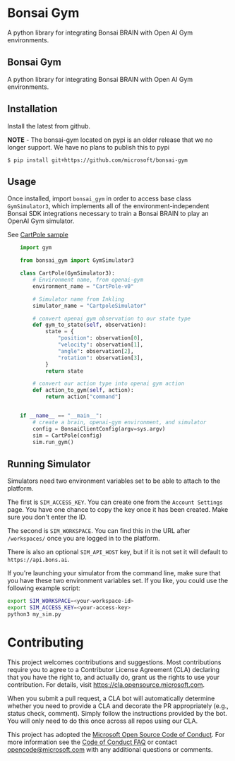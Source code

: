 # Bonsai Gym

A python library for integrating Bonsai BRAIN with Open AI Gym environments.

## Bonsai Gym

A python library for integrating Bonsai BRAIN with Open AI Gym environments.

## Installation

Install the latest from github.

**NOTE** - The bonsai-gym located on pypi is an older release that we no longer support. We have no plans to publish this to pypi

`$ pip install git+https://github.com/microsoft/bonsai-gym`

## Usage

Once installed, import `bonsai_gym` in order to access
base class `GymSimulator3`, which implements all of the
environment-independent Bonsai SDK integrations necessary to
train a Bonsai BRAIN to play an OpenAI Gym simulator.

See [CartPole sample](samples/gym-cartpole-sample/cartpole_simulator.py)

```python
    import gym

    from bonsai_gym import GymSimulator3

    class CartPole(GymSimulator3):
        # Environment name, from openai-gym
        environment_name = "CartPole-v0"

        # Simulator name from Inkling
        simulator_name = "CartpoleSimulator"

        # convert openai gym observation to our state type
        def gym_to_state(self, observation):
            state = {
                "position": observation[0],
                "velocity": observation[1],
                "angle": observation[2],
                "rotation": observation[3],
            }
            return state

        # convert our action type into openai gym action
        def action_to_gym(self, action):
            return action["command"]


    if __name__ == "__main__":
        # create a brain, openai-gym environment, and simulator
        config = BonsaiClientConfig(argv=sys.argv)
        sim = CartPole(config)
        sim.run_gym()
```

## Running Simulator

Simulators need two environment variables set to be able to attach to the platform.

The first is `SIM_ACCESS_KEY`. You can create one from the `Account Settings` page.
You have one chance to copy the key once it has been created. Make sure you don't enter
the ID.

The second is `SIM_WORKSPACE`. You can find this in the URL after `/workspaces/` once
you are logged in to the platform.

There is also an optional `SIM_API_HOST` key, but if it is not set it will default to `https://api.bons.ai`.

If you're launching your simulator from the command line, make sure that you have these two
environment variables set. If you like, you could use the following example script:

```sh
export SIM_WORKSPACE=<your-workspace-id>
export SIM_ACCESS_KEY=<your-access-key>
python3 my_sim.py
```

# Contributing

This project welcomes contributions and suggestions. Most contributions require you to agree to a
Contributor License Agreement (CLA) declaring that you have the right to, and actually do, grant us
the rights to use your contribution. For details, visit https://cla.opensource.microsoft.com.

When you submit a pull request, a CLA bot will automatically determine whether you need to provide
a CLA and decorate the PR appropriately (e.g., status check, comment). Simply follow the instructions
provided by the bot. You will only need to do this once across all repos using our CLA.

This project has adopted the [Microsoft Open Source Code of Conduct](https://opensource.microsoft.com/codeofconduct/).
For more information see the [Code of Conduct FAQ](https://opensource.microsoft.com/codeofconduct/faq/) or
contact [opencode@microsoft.com](mailto:opencode@microsoft.com) with any additional questions or comments.
